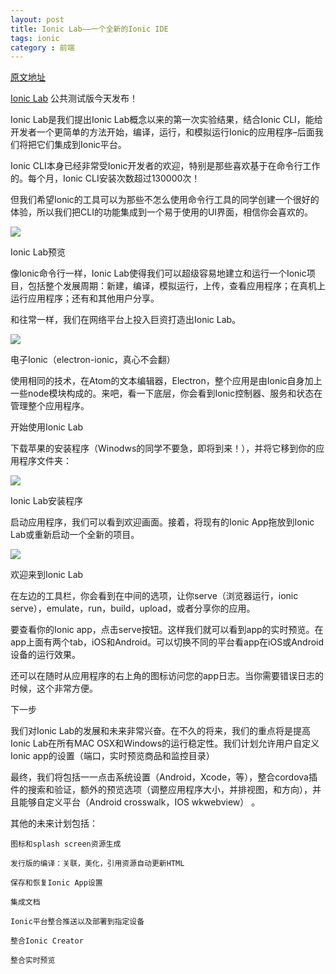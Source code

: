 ```yaml
---
layout: post
title: Ionic Lab——一个全新的Ionic IDE
tags: ionic
category : 前端
---
```



[原文地址](http://cnionic.com/web/index.php?s=/news/index/detail/id/8.html)

[Ionic Lab](http://lab.ionic.io/) 公共测试版今天发布！

Ionic Lab是我们提出Ionic Lab概念以来的第一次实验结果，结合Ionic CLI，能给开发者一个更简单的方法开始，编译，运行，和模拟运行Ionic的应用程序–后面我们将把它们集成到Ionic平台。

Ionic CLI本身已经非常受Ionic开发者的欢迎，特别是那些喜欢基于在命令行工作的。每个月，Ionic CLI安装次数超过130000次！

但我们希望Ionic的工具可以为那些不怎么使用命令行工具的同学创建一个很好的体验，所以我们把CLI的功能集成到一个易于使用的UI界面，相信你会喜欢的。

![](http://blog.ionic.io/wp-content/uploads/2015/08/lab-preview.png)

Ionic Lab预览

像Ionic命令行一样，Ionic Lab使得我们可以超级容易地建立和运行一个Ionic项目，包括整个发展周期：新建，编译，模拟运行，上传，查看应用程序；在真机上运行应用程序；还有和其他用户分享。

和往常一样，我们在网络平台上投入巨资打造出Ionic Lab。

![](http://blog.ionic.io/wp-content/uploads/2015/08/electron-ionic.png)



电子Ionic（electron-ionic，真心不会翻）

使用相同的技术，在Atom的文本编辑器，Electron，整个应用是由Ionic自身加上一些node模块构成的。来吧，看一下底层，你会看到Ionic控制器、服务和状态在管理整个应用程序。

开始使用Ionic Lab

下载苹果的安装程序（Winodws的同学不要急，即将到来！），并将它移到你的应用程序文件夹：

![](http://blog.ionic.io/wp-content/uploads/2015/08/lab-installer.png)



Ionic Lab安装程序

启动应用程序，我们可以看到欢迎画面。接着，将现有的Ionic App拖放到Ionic Lab或重新启动一个全新的项目。

![](http://blog.ionic.io/wp-content/uploads/2015/08/welcome-to-lab.png)



欢迎来到Ionic Lab

在左边的工具栏，你会看到在中间的选项，让你serve（浏览器运行，ionic serve），emulate，run，build，upload，或者分享你的应用。

要查看你的Ionic app，点击serve按钮。这样我们就可以看到app的实时预览。在app上面有两个tab，iOS和Android。可以切换不同的平台看app在iOS或Android设备的运行效果。

还可以在随时从应用程序的右上角的图标访问您的app日志。当你需要错误日志的时候，这个非常方便。

下一步

我们对Ionic Lab的发展和未来非常兴奋。在不久的将来，我们的重点将是提高Ionic Lab在所有MAC OSX和Windows的运行稳定性。我们计划允许用户自定义Ionic app的设置（端口，实时预览商品和监控目录）

最终，我们将包括一一点击系统设置（Android，Xcode，等），整合cordova插件的搜索和验证，额外的预览选项（调整应用程序大小，并排视图，和方向），并且能够自定义平台（Android crosswalk，IOS wkwebview） 。

其他的未来计划包括：

    图标和splash screen资源生成

    发行版的编译：关联，美化，引用资源自动更新HTML

    保存和恢复Ionic App设置

    集成文档

    Ionic平台整合推送以及部署到指定设备

    整合Ionic Creator

    整合实时预览

